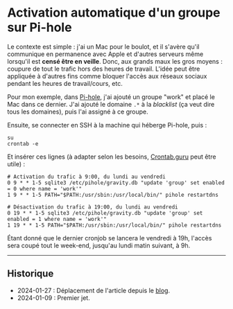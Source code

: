 # Activation automatique d'un groupe sur Pi-hole

Le contexte est simple : j'ai un Mac pour le boulot, et il s'avère qu'il communique en permanence avec Apple et d'autres serveurs même lorsqu'il est **censé être en veille**. Donc, aux grands maux les gros moyens : coupure de tout le trafic hors des heures de travail.
L'idée peut être appliquée à d'autres fins comme bloquer l'accès aux réseaux sociaux pendant les heures de travail/cours, etc.

Pour mon exemple, dans [Pi-hole](https://pi-hole.net), j'ai ajouté un groupe "work" et placé le Mac dans ce dernier.
J'ai ajouté le domaine `.*` à la *blacklist* (ça veut dire tous les domaines), puis l'ai assigné à ce groupe.

Ensuite, se connecter en SSH à la machine qui héberge Pi-hole, puis :

```{code-block} shell
su
crontab -e
```

Et insérer ces lignes (à adapter selon les besoins, [Crontab.guru](https://crontab.guru) peut être utile) :

```{code-block} shell
# Activation du trafic à 9:00, du lundi au vendredi
0 9 * * 1-5 sqlite3 /etc/pihole/gravity.db "update 'group' set enabled = 0 where name = 'work'"
1 9 * * 1-5 PATH="$PATH:/usr/sbin:/usr/local/bin/" pihole restartdns

# Désactivation du trafic à 19:00, du lundi au vendredi
0 19 * * 1-5 sqlite3 /etc/pihole/gravity.db "update 'group' set enabled = 1 where name = 'work'"
1 19 * * 1-5 PATH="$PATH:/usr/sbin:/usr/local/bin/" pihole restartdns
```

Étant donné que le dernier cronjob se lancera le vendredi à 19h, l'accès sera coupé tout le week-end, jusqu'au lundi matin suivant, à 9h.

---

## Historique

- 2024-01-27 : Déplacement de l'article depuis le [blog](https://www.tiger-222.fr/?d=2024/01/09/00/32/31-activation-automatique-dun-groupe-sur-pi-hole).
- 2024-01-09 : Premier jet.
